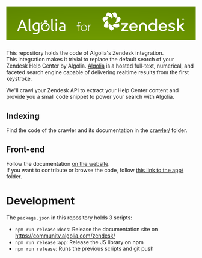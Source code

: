 <h1 align="center">
  <img src="./img/algolia-for-zendesk.png?raw=true" alt="Algolia for Zendesk" />
</h1>

This repository holds the code of Algolia's Zendesk integration.  
This integration makes it trivial to replace the default search of your Zendesk Help Center by Algolia.
[Algolia](https://www.algolia.com) is a hosted full-text, numerical, and faceted search engine capable of delivering realtime results from the first keystroke.

We'll crawl your Zendesk API to extract your Help Center content and provide you a small code snippet to power your search with Algolia.

## Indexing
Find the code of the crawler and its documentation in the [crawler/](./crawler/) folder.

## Front-end
Follow the documentation [on the website](https://community.algolia.com/zendesk/).  
If you want to contribute or browse the code, follow [this link to the app/](./app/) folder.

# Development

The `package.json` in this repository holds 3 scripts:
- `npm run release:docs`: Release the documentation site on https://community.algolia.com/zendesk/
- `npm run release:app`: Release the JS library on npm
- `npm run release`: Runs the previous scripts and git push
